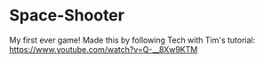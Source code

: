 # Space-Shooter
My first ever game! Made this by following Tech with Tim's tutorial: https://www.youtube.com/watch?v=Q-__8Xw9KTM

